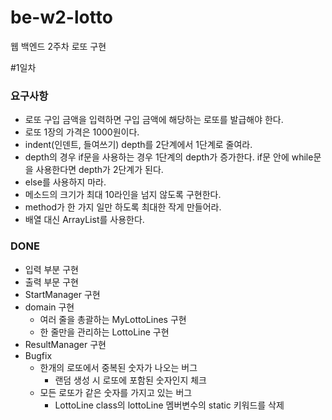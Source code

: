 # be-w2-lotto
웹 백엔드 2주차 로또 구현

#1일차
### 요구사항
* 로또 구입 금액을 입력하면 구입 금액에 해당하는 로또를 발급해야 한다.
* 로또 1장의 가격은 1000원이다.
* indent(인덴트, 들여쓰기) depth를 2단계에서 1단계로 줄여라.
* depth의 경우 if문을 사용하는 경우 1단계의 depth가 증가한다. if문 안에 while문을 사용한다면 depth가 2단계가 된다.
* else를 사용하지 마라.
* 메소드의 크기가 최대 10라인을 넘지 않도록 구현한다.
* method가 한 가지 일만 하도록 최대한 작게 만들어라.
* 배열 대신 ArrayList를 사용한다.
### DONE
* 입력 부분 구현
* 출력 부문 구현
* StartManager 구현
* domain 구현
  * 여러 줄을 총괄하는 MyLottoLines 구현
  * 한 줄만을 관리하는 LottoLine 구현
* ResultManager 구현
* Bugfix
  * 한개의 로또에서 중복된 숫자가 나오는 버그
    * 랜덤 생성 시 로또에 포함된 숫자인지 체크
  * 모든 로또가 같은 숫자를 가지고 있는 버그
    * LottoLine class의 lottoLine 멤버변수의 static 키워드를 삭제